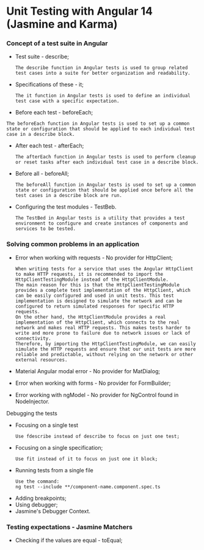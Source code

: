 # Unit Testing with Angular 14 (Jasmine and Karma)

### Concept of a test suite in Angular
- Test suite - describe;
  ```
  The describe function in Angular tests is used to group related test cases into a suite for better organization and readability.
  ```
- Specifications of these - it;
  ```
  The it function in Angular tests is used to define an individual test case with a specific expectation.
  ```
- Before each test - beforeEach;
 ```
 The beforeEach function in Angular tests is used to set up a common state or configuration that should be applied to each individual test case in a describe block.
 ```
- After each test - afterEach;
  ```
  The afterEach function in Angular tests is used to perform cleanup or reset tasks after each individual test case in a describe block.
  ```
- Before all - beforeAll;
  ```
  The beforeAll function in Angular tests is used to set up a common state or configuration that should be applied once before all the test cases in a describe block are run.
  ```
- Configuring the test modules - TestBeb.
  ```
  The TestBed in Angular tests is a utility that provides a test environment to configure and create instances of components and services to be tested.
  ```
### Solving common problems in an application
- Error when working with requests - No provider for HttpClient;
  
  ```
  When writing tests for a service that uses the Angular HttpClient to make HTTP requests, it is recommended to import the HttpClientTestingModule instead of the HttpClientModule.
  The main reason for this is that the HttpClientTestingModule provides a complete test implementation of the HttpClient, which can be easily configured and used in unit tests. This test implementation is designed to simulate the network and can be configured to return simulated responses for specific HTTP requests.
  On the other hand, the HttpClientModule provides a real implementation of the HttpClient, which connects to the real network and makes real HTTP requests. This makes tests harder to write and more prone to failure due to network issues or lack of connectivity.
  Therefore, by importing the HttpClientTestingModule, we can easily simulate the HTTP requests and ensure that our unit tests are more reliable and predictable, without relying on the network or other external resources.

- Material Angular modal error - No provider for MatDialog;
- Error when working with forms - No provider for FormBuilder;
- Error working with ngModel - No provider for NgControl found in NodeInjector.

Debugging the tests
- Focusing on a single test 
  ```
  Use fdescribe instead of describe to focus on just one test;
- Focusing on a single specification;
  ```
  Use fit instead of it to focus on just one it block;
- Running tests from a single file 
  ```
  Use the command:
  ng test --include **/component-name.component.spec.ts
- Adding breakpoints;
- Using debugger;
- Jasmine's Debugger Context.


### Testing expectations - Jasmine Matchers
- Checking if the values are equal - toEqual;